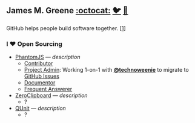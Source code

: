 ## James M. Greene  [:octocat:](http://github.com/JamesMGreene)  [:bird:](http://twitter.com/_JamesMGreene)  [:e-mail:](mailto:james.m.greene@gmail.com)


GitHub helps people build software together. \[[1][1]\]






### I :heart: Open Sourcing ###
 - [PhantomJS][pjs/site] &mdash; _description_
    - [Contributor][pjs/repo]
    - [Project Admin][pjs/gc-issues]: Working 1-on-1 with [**@technoweenie**](https://github.com/technoweenie)  to migrate to [GitHub Issues][pjs/gh-issues]
    - [Documentor][pjs/wiki]
    - [Frequent Answerer][pjs/forum]
 - [ZeroClipboard](http://jonrohan.github.com/ZeroClipboard/) &mdash; _description_
    - ?
 - [QUnit](http://qunitjs.com/) &mdash; _description_
    - ?

[1]: https://github.com/about
[pjs/site]: https://phantomjs.org/
[pjs/repo]: https://github.com/ariya/phantomjs
[pjs/gc-issues]: https://code.google.com/p/phantomjs/issues/list
[pjs/gh-issues]: https://github.com/ariya/phantomjs/issues
[pjs/wiki]: https://github.com/ariya/phantomjs/wiki/API-Reference
[pjs/forum]: https://groups.google.com/d/forum/phantomjs

